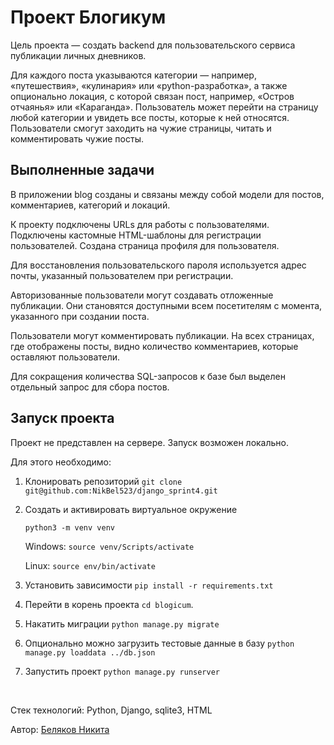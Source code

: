 # Проект Блогикум

Цель проекта — создать backend для пользовательского сервиса публикации личных дневников.

Для каждого поста указываются категории — например, «путешествия», «кулинария» или «python-разработка», а также опционально локация, с которой связан пост, например, «Остров отчаянья» или «Караганда». Пользователь может перейти на страницу любой категории и увидеть все посты, которые к ней относятся. Пользователи смогут заходить на чужие страницы, читать и комментировать чужие посты.

## Выполненные задачи

В приложении blog созданы и связаны между собой модели для постов, комментариев, категорий и локаций.

К проекту подключены URLs для работы с пользователями. Подключены кастомные HTML-шаблоны для регистрации пользователей. Создана страница профиля для пользователя.

Для восстановления пользовательского пароля используется адрес почты, указанный пользователем при регистрации.

Авторизованные пользователи могут создавать отложенные публикации. Они становятся доступными всем посетителям с момента, указанного при создании поста.

Пользователи могут комментировать публикации. На всех страницах, где отображены посты, видно количество комментариев, которые оставляют пользователи.

Для сокращения количества SQL-запросов к базе был выделен отдельный запрос для сбора постов.

## Запуск проекта

Проект не представлен на сервере. Запуск возможен локально.

Для этого необходимо:

1. Клонировать репозиторий ```git clone git@github.com:NikBel523/django_sprint4.git```

2. Создать и активировать виртуальное окружение

    ```python3 -m venv venv```

    Windows: ```source venv/Scripts/activate```

    Linux: ```source env/bin/activate```

3. Установить зависимости ```pip install -r requirements.txt```

4. Перейти в корень проекта ```cd blogicum```.

5. Накатить миграции ```python manage.py migrate```

6. Опционально можно загрузить тестовые данные в базу ```python manage.py loaddata ../db.json```

7. Запустить проект ```python manage.py runserver```

<br>

Стек технологий: Python, Django, sqlite3, HTML 

Автор: [Беляков Никита](https://github.com/NikBel523)